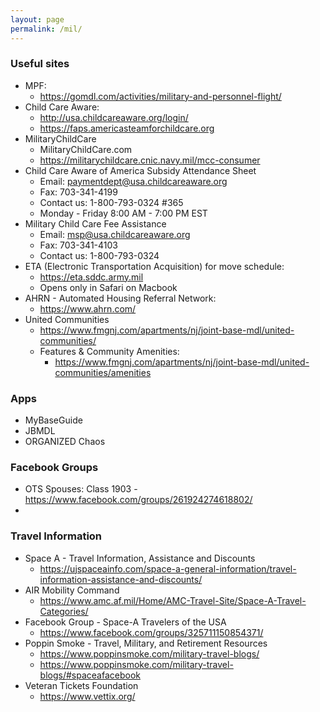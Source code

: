 ```yaml
---
layout: page
permalink: /mil/
---
```


### Useful sites
  - MPF:
    - https://gomdl.com/activities/military-and-personnel-flight/
  - Child Care Aware:
    - http://usa.childcareaware.org/login/
    - https://faps.americasteamforchildcare.org
  - MilitaryChildCare
    - MilitaryChildCare.com
    - https://militarychildcare.cnic.navy.mil/mcc-consumer
  - Child Care Aware of America Subsidy Attendance Sheet
    - Email: paymentdept@usa.childcareaware.org
    - Fax: 703-341-4199
    - Contact us: 1-800-793-0324 #365
    - Monday - Friday 8:00 AM - 7:00 PM EST
  - Military Child Care Fee Assistance
    - Email: msp@usa.childcareaware.org
    - Fax: 703-341-4103
    - Contact us: 1-800-793-0324
  - ETA (Electronic Transportation Acquisition) for move schedule:
    -  https://eta.sddc.army.mil
    - Opens only in Safari on Macbook
  - AHRN - Automated Housing Referral Network:
    - https://www.ahrn.com/
  - United Communities
    - https://www.fmgnj.com/apartments/nj/joint-base-mdl/united-communities/
    - Features & Community Amenities:
      - https://www.fmgnj.com/apartments/nj/joint-base-mdl/united-communities/amenities

### Apps
  - MyBaseGuide
  - JBMDL
  - ORGANIZED Chaos

### Facebook Groups
  - OTS Spouses: Class 1903 - https://www.facebook.com/groups/261924274618802/
  -

### Travel Information
  - Space A - Travel Information, Assistance and Discounts
    - https://ujspaceainfo.com/space-a-general-information/travel-information-assistance-and-discounts/
  - AIR Mobility Command
    - https://www.amc.af.mil/Home/AMC-Travel-Site/Space-A-Travel-Categories/
  - Facebook Group - Space-A Travelers of the USA
    - https://www.facebook.com/groups/325711150854371/
  - Poppin Smoke - Travel, Military, and Retirement Resources
    - https://www.poppinsmoke.com/military-travel-blogs/
    - https://www.poppinsmoke.com/military-travel-blogs/#spaceafacebook
  - Veteran Tickets Foundation
    - https://www.vettix.org/